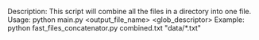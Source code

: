 Description: This script will combine all the files in a directory into one file.
Usage: python main.py <output_file_name> <glob_descriptor>
Example: python fast_files_concatenator.py combined.txt "data/*.txt"
